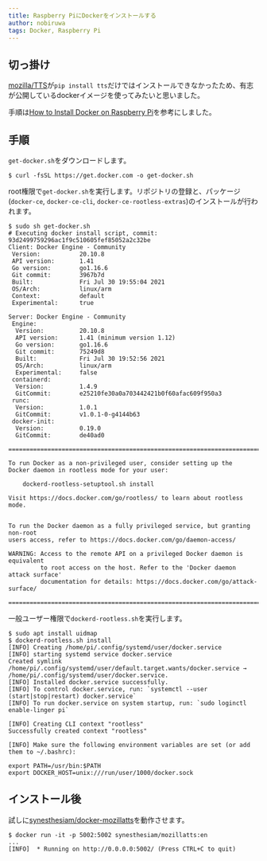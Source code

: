 ```yaml
---
title: Raspberry PiにDockerをインストールする
author: nobiruwa
tags: Docker, Raspberry Pi
---
```


## 切っ掛け

[mozilla/TTS](https://github.com/mozilla/TTS)が`pip install tts`だけではインストールできなかったため、有志が公開しているdockerイメージを使ってみたいと思いました。

手順は[How to Install Docker on Raspberry Pi](https://phoenixnap.com/kb/docker-on-raspberry-pi)を参考にしました。

## 手順

`get-docker.sh`をダウンロードします。

```console
$ curl -fsSL https://get.docker.com -o get-docker.sh
```

root権限で`get-docker.sh`を実行します。リポジトリの登録と、パッケージ(`docker-ce`, `docker-ce-cli`, `docker-ce-rootless-extras`)のインストールが行われます。

```console
$ sudo sh get-docker.sh
# Executing docker install script, commit: 93d2499759296ac1f9c510605fef85052a2c32be
Client: Docker Engine - Community
 Version:           20.10.8
 API version:       1.41
 Go version:        go1.16.6
 Git commit:        3967b7d
 Built:             Fri Jul 30 19:55:04 2021
 OS/Arch:           linux/arm
 Context:           default
 Experimental:      true

Server: Docker Engine - Community
 Engine:
  Version:          20.10.8
  API version:      1.41 (minimum version 1.12)
  Go version:       go1.16.6
  Git commit:       75249d8
  Built:            Fri Jul 30 19:52:56 2021
  OS/Arch:          linux/arm
  Experimental:     false
 containerd:
  Version:          1.4.9
  GitCommit:        e25210fe30a0a703442421b0f60afac609f950a3
 runc:
  Version:          1.0.1
  GitCommit:        v1.0.1-0-g4144b63
 docker-init:
  Version:          0.19.0
  GitCommit:        de40ad0

================================================================================

To run Docker as a non-privileged user, consider setting up the
Docker daemon in rootless mode for your user:

    dockerd-rootless-setuptool.sh install

Visit https://docs.docker.com/go/rootless/ to learn about rootless mode.


To run the Docker daemon as a fully privileged service, but granting non-root
users access, refer to https://docs.docker.com/go/daemon-access/

WARNING: Access to the remote API on a privileged Docker daemon is equivalent
         to root access on the host. Refer to the 'Docker daemon attack surface'
         documentation for details: https://docs.docker.com/go/attack-surface/

================================================================================
```

一般ユーザー権限で`dockerd-rootless.sh`を実行します。

```console
$ sudo apt install uidmap
$ dockerd-rootless.sh install
[INFO] Creating /home/pi/.config/systemd/user/docker.service
[INFO] starting systemd service docker.service
Created symlink /home/pi/.config/systemd/user/default.target.wants/docker.service → /home/pi/.config/systemd/user/docker.service.
[INFO] Installed docker.service successfully.
[INFO] To control docker.service, run: `systemctl --user (start|stop|restart) docker.service`
[INFO] To run docker.service on system startup, run: `sudo loginctl enable-linger pi`

[INFO] Creating CLI context "rootless"
Successfully created context "rootless"

[INFO] Make sure the following environment variables are set (or add them to ~/.bashrc):

export PATH=/usr/bin:$PATH
export DOCKER_HOST=unix:///run/user/1000/docker.sock
```

## インストール後

試しに[synesthesiam/docker-mozillatts](https://hub.docker.com/r/synesthesiam/mozillatts)を動作させます。

```console
$ docker run -it -p 5002:5002 synesthesiam/mozillatts:en
...
[INFO]  * Running on http://0.0.0.0:5002/ (Press CTRL+C to quit)
```
